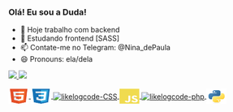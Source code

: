 ### Olá! Eu sou a Duda!

- 🔭 Hoje trabalho com backend
- 🌱 Estudando frontend [SASS]
- 📫 Contate-me no Telegram: @Nina_dePaula
- 😄 Pronouns: ela/dela

<div>
  <a href="github.com/iLikeLogCode">  
  <img height="180em" src="https://github-readme-stats.vercel.app/api?username=iLikeLogCode&show_icons=true&theme=dracula&include_all_commits=true&count_private=true"/>
  <img height="180em" src="https://github-readme-stats.vercel.app/api/top-langs/?username=iLikeLogCode&layout=compact&langs_count=7&theme=dracula"/>
</div> 
  
 <div style="display: inline_block"><br>
  <img align="center" alt="likelogcodea-HTML" height="30" width="40" src="https://raw.githubusercontent.com/devicons/devicon/master/icons/html5/html5-original.svg">
  <img align="center" alt="likelogcode-CSS" height="30" width="40" src="https://raw.githubusercontent.com/devicons/devicon/master/icons/css3/css3-original.svg">
  <img align="center" alt="likelogcode-CSS" height="30" width="40" src="https://cdn.jsdelivr.net/gh/devicons/devicon/icons/sass/sass-original.svg">
  <img align="center" alt="likelogcode-Js" height="30" width="40" src="https://raw.githubusercontent.com/devicons/devicon/master/icons/javascript/javascript-plain.svg">
  <img align="center" alt="likelogcode-php" height="30" width="40" src="https://cdn.jsdelivr.net/gh/devicons/devicon/icons/php/php-original.svg">
  <img align="center" alt="likelogcode-Python" height="30" width="40" src="https://raw.githubusercontent.com/devicons/devicon/master/icons/python/python-original.svg">   
</div>  

